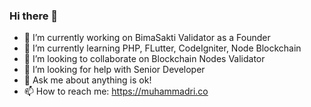 ### Hi there 👋

- 🔭 I’m currently working on BimaSakti Validator as a Founder
- 🌱 I’m currently learning PHP, FLutter, CodeIgniter, Node Blockchain
- 👯 I’m looking to collaborate on Blockchain Nodes Validator
- 🤔 I’m looking for help with Senior Developer
- 💬 Ask me about anything is ok!
- 📫 How to reach me: https://muhammadri.co

